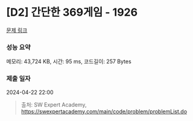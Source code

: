 # [D2] 간단한 369게임 - 1926 

[문제 링크](https://swexpertacademy.com/main/code/problem/problemDetail.do?contestProbId=AV5PTeo6AHUDFAUq) 

### 성능 요약

메모리: 43,724 KB, 시간: 95 ms, 코드길이: 257 Bytes

### 제출 일자

2024-04-22 22:00



> 출처: SW Expert Academy, https://swexpertacademy.com/main/code/problem/problemList.do